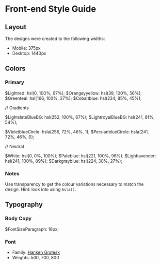 # Front-end Style Guide

## Layout

The designs were created to the following widths:

- Mobile: 375px
- Desktop: 1440px

## Colors

### Primary

$Lightred: hsl(0, 100%, 67%);
$Orangeyyellow: hsl(39, 100%, 56%);
$Greenteal: hsl(166, 100%, 37%);
$Cobaltblue: hsl(234, 85%, 45%);

// Gradients

$LightslateBlueBG: hsl(252, 100%, 67%);
$LightroyalBlueBG: hsl(241, 81%, 54%);

$VioletblueCircle: hsla(256, 72%, 46%, 1);
$PersianblueCircle: hsla(241, 72%, 46%, 0);



// Neutral

$White: hsl(0, 0%, 100%);
$Paleblue: hsl(221, 100%, 96%);
$Lightlavender: hsl(241, 100%, 89%);
$Darkgrayblue: hsl(224, 30%, 27%);

### Notes

Use transparency to get the colour variations necessary to match the design. Hint: look into using `hsla()`.

## Typography

### Body Copy

$FontSizeParagraph: 18px;

### Font

- Family: [Hanken Grotesk](https://fonts.google.com/specimen/Hanken+Grotesk)
- Weights: 500, 700, 800
